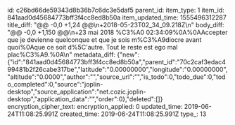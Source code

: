 id: c26bd66de59343d8b36b7c6dc3e5daf5
parent_id: 
item_type: 1
item_id: 841aad0d45684773bff3f4cc8ed8b50a
item_updated_time: 1555496312287
title_diff: "@@ -0,0 +1,24 @@\n+2018-05-23T02_34_09.218Z\n"
body_diff: "@@ -0,0 +1,150 @@\n+23 mai 2018 %C3%A0 02:34:09%0A%0AAccepter que je devienne quelconque et que je sois m%C3%A9diocre avant quoi%0Aque ce soit d%5C'autre. Tout le reste est ego mal plac%C3%A9.%0A\n"
metadata_diff: {"new":{"id":"841aad0d45684773bff3f4cc8ed8b50a","parent_id":"70c2caf3edac499481b2f26cabe317be","latitude":"0.00000000","longitude":"0.00000000","altitude":"0.0000","author":"","source_url":"","is_todo":0,"todo_due":0,"todo_completed":0,"source":"joplin-desktop","source_application":"net.cozic.joplin-desktop","application_data":"","order":0},"deleted":[]}
encryption_cipher_text: 
encryption_applied: 0
updated_time: 2019-06-24T11:08:25.991Z
created_time: 2019-06-24T11:08:25.991Z
type_: 13